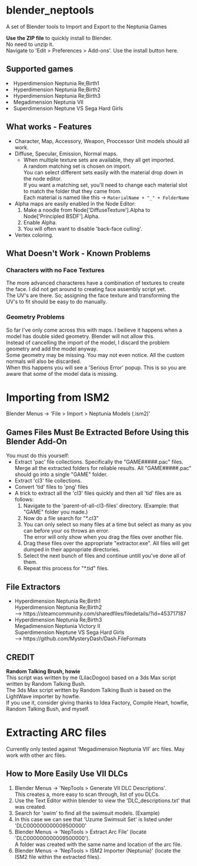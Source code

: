 # blender_neptools
<p>A set of Blender tools to Import and Export to the Neptunia Games
<p><b>Use the ZIP file</b> to quickly install to Blender.
  <br>No need to unzip it.
  <br>Navigate to 'Edit > Preferences > Add-ons'. Use the install button here.

<h2>Supported games</h2
<ul>
<li>Hyperdimension Neptunia Re;Birth1
<li>Hyperdimension Neptunia Re;Birth2
<li>Hyperdimension Neptunia Re;Birth3
<li>Megadimension Neptunia VII
<li>Superdimension Neptune VS Sega Hard Girls
</ul>
<h2>What works - Features</h2>
<ul>
  <li>Character, Map, Accessory, Weapon, Proccessor Unit models should all work.
  <li>Diffuse, Specular, Emission, Normal maps.
    <ul>
      <li>When multiple texture sets are available, they all get imported.
        <br>A random matching set is chosen on import.
        <br>You can select different sets easily with the material drop down in the node editor.
        <br>If you want a matching set, you'll need to change each material slot to match the folder that they came from.
        <br>Each material is named like this -> <code>MaterialName + "_" + FolderName</code>
    </ul>
  <li>Alpha maps are easily enabled in the Node Editor:
    <ol>
      <li>Make a noodle from Node['DiffuseTexture'].Alpha to Node['Principled BSDF'].Alpha.
      <li>Enable Alpha.
      <li>You will often want to disable 'back-face culling'.
    </ol>
  <li>Vertex coloring.
</ul>

<h2>What Doesn't Work - Known Problems</h2>
<h3>Characters with no Face Textures</h3>
The more advanced characteres have a combination of textures to create the face. I did not get around to creating face assembly script yet.
<br>The UV's are there. So; assigning the face texture and transforming the UV's to fit should be easy to do manually.
<h3>Geometry Problems</h3>
So far I've only come across this with maps. I beilieve it happens when a model has double sided geometry. Blender will not allow this.
<br>Instead of cancelling the import of the model, I discard the problem geometry and add the model anyway.
<br>Some geometry may be missing. You may not even notice. All the custom normals will also be discarded.
<br>When this happens you will see a 'Serious Error' popup. This is so you are aware that some of the model data is missing.

<h1>Importing from ISM2</h1>
Blender Menus -> 'File > Import > Neptunia Models (.ism2)'

<h2>Games Files Must Be Extracted Before Using this Blender Add-On</h2>
You must do this yourself:
<ul>
  <li>Extract 'pac' file collections. Specifically the "GAME#####.pac" files.
    <br>Merge all the extracted folders for reliable results. All "GAME#####.pac" should go into a single "GAME" folder.
  <li>Extract 'cl3' file collections.
  <li>Convert 'tid' files to 'png' files
  <li>A trick to extract all the 'cl3' files quickly and then all 'tid' files are as follows:
    <ol>
      <li>Navigate to the 'parent-of-all-cl3-files' directory. (Example: that "GAME" folder you made.)
      <li>Now do a file search for "*.cl3"
      <li>You can only select so many files at a time but select as many as you can before your os throws an error.
        <br>The error will only show when you drag the files over another file.
      <li>Drag these files over the appropriate "extractor.exe". All files will get dumped in their appropriate directories.
      <li>Select the next bunch of files and continue untill you've done all of them.
      <li>Repeat this process for "*.tid" files.
    </ol>
</ul>

<h2>File Extractors</h2>
<ul>
  <li>Hyperdimension Neptunia Re;Birth1
    <br>Hyperdimension Neptunia Re;Birth2
    <br> --> https://steamcommunity.com/sharedfiles/filedetails/?id=453717187
  <li>Hyperdimension Neptunia Re;Birth3
    <br>Megadimension Neptunia Victory II
    <br>Superdimension Neptune VS Sega Hard Girls
    <br> --> https://github.com/MysteryDash/Dash.FileFormats
</ul>

<h2>CREDIT</h2>
<b>Random Talking Brush, howie</b>
<br>This script was written by me (LilacDogoo) based on a 3ds Max script written by Random Talking Bush.
<br>The 3ds Max script written by Random Talking Bush is based on the LightWave importer by howfie.
<br>If you use it, consider giving thanks to Idea Factory, Compile Heart, howfie, Random Talking Bush, and myself.

<h1>Extracting ARC files</h1>
Currently only tested against 'Megadimension Neptunia VII' arc files. May work with other arc files.

<h2>How to More Easily Use VII DLCs</h2>
<ol>
<li>Blender Menus -> 'NepTools > Generate VII DLC Descriptions'.
  <br>This creates a, more easy to scan through, list of you DLCs.
<li>Use the Text Editor within blender to view the 'DLC_descriptions.txt' that was created.
<li>Search for 'swim' to find all the swimsuit models. (Example)
<li>In this case we can see that 'Uzume Swimsuit Set' is listed under 'DLC000000000009500000'
<li>Blender Menus -> 'NepTools > Extract Arc File' (locate 'DLC000000000009500000').
  <br>A folder was created with the same name and location of the arc file.
<li>Blender Menus -> 'NepTools > ISM2 Importer (Neptunia)' (locate the ISM2 file within the extracted files).
</ol>
